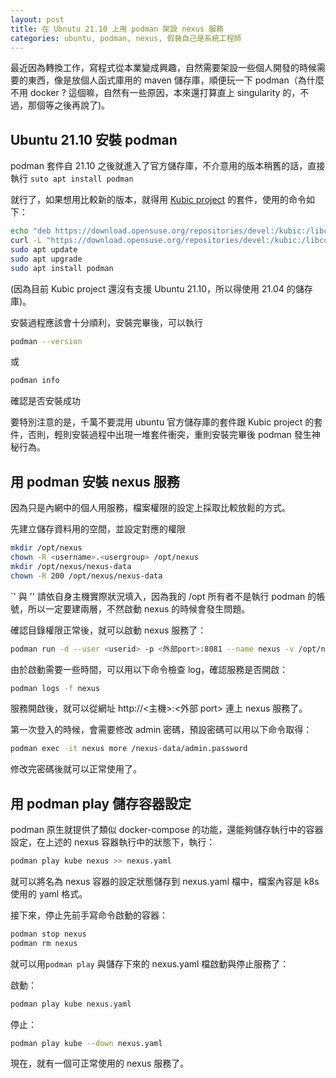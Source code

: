 ```yaml
---
layout: post
title: 在 Ubnutu 21.10 上用 podman 架設 nexus 服務
categories: ubuntu, podman, nexus, 假裝自己是系統工程師
---
```


最近因為轉換工作，寫程式從本業變成興趣，自然需要架設一些個人開發的時候需要的東西，像是放個人函式庫用的 maven 儲存庫，順便玩一下 podman（為什麼不用 docker ? 這個嘛，自然有一些原因，本來還打算直上 singularity 的，不過，那個等之後再說了)。

## Ubuntu 21.10  安裝 podman

podman 套件自 21.10 之後就進入了官方儲存庫，不介意用的版本稍舊的話，直接執行
`
suto apt install podman
`

就行了，如果想用比較新的版本，就得用 [Kubic project](https://build.opensuse.org/package/show/devel:kubic:libcontainers:stable/podman) 的套件，使用的命令如下：

```bash
echo "deb https://download.opensuse.org/repositories/devel:/kubic:/libcontainers:/stable/xUbuntu_21.04/ /" | sudo tee /etc/apt/sources.list.d/devel:kubic:libcontainers:stable.list
curl -L "https://download.opensuse.org/repositories/devel:/kubic:/libcontainers:/stable/xUbuntu_21.04/Release.key" | sudo apt-key add -
sudo apt update
sudo apt upgrade
sudo apt install podman
```

(因為目前 Kubic project 還沒有支援 Ubuntu 21.10，所以得使用 21.04 的儲存庫)。


安裝過程應該會十分順利，安裝完畢後，可以執行

```bash
podman --version
```

或

```bash
podman info
```

確認是否安裝成功

要特別注意的是，千萬不要混用 ubuntu 官方儲存庫的套件跟 Kubic project 的套件，否則，輕則安裝過程中出現一堆套件衝突，重則安裝完畢後 podman 發生神秘行為。


## 用 podman 安裝 nexus 服務

因為只是內網中的個人用服務，檔案權限的設定上採取比較放鬆的方式。

先建立儲存資料用的空間，並設定對應的權限
```bash
mkdir /opt/nexus
chown -R <username>.<usergroup> /opt/nexus
mkdir /opt/nexus/nexus-data
chown -R 200 /opt/nexus/nexus-data
```

`<username>' 與 '<usergroup>' 請依自身主機實際狀況填入，因為我的 /opt 所有者不是執行 podman 的帳號，所以一定要建兩層，不然啟動  nexus 的時候會發生問題。

確認目錄權限正常後，就可以啟動 nexus 服務了：

```bash
podman run -d --user <userid> -p <外部port>:8081 --name nexus -v /opt/nexus/nexus-data:/nexus-data sonatype/docker-nexus3
```

由於啟動需要一些時間，可以用以下命令檢查 log，確認服務是否開啟：
```bash
podman logs -f nexus
```

服務開啟後，就可以從網址 http://<主機>:<外部 port> 連上 nexus 服務了。

第一次登入的時候，會需要修改 admin 密碼，預設密碼可以用以下命令取得：
```bash
podman exec -it nexus more /nexus-data/admin.password
```

修改完密碼後就可以正常使用了。

## 用 podman play 儲存容器設定

podman 原生就提供了類似 docker-compose 的功能，還能夠儲存執行中的容器設定，在上述的 nexus 容器執行中的狀態下，執行：

```bash
podman play kube nexus >> nexus.yaml
```

就可以將名為 nexus 容器的設定狀態儲存到 nexus.yaml 檔中，檔案內容是 k8s 使用的 yaml 格式。

接下來，停止先前手寫命令啟動的容器：
```bash
podman stop nexus
podman rm nexus
```

就可以用`podman play` 與儲存下來的 nexus.yaml 檔啟動與停止服務了：

啟動：
```bash
podman play kube nexus.yaml
```

停止：
```bash
podman play kube --down nexus.yaml
```


現在，就有一個可正常使用的 nexus 服務了。